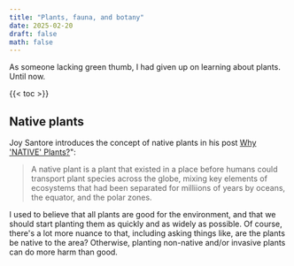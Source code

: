 ```yaml
---
title: "Plants, fauna, and botany"
date: 2025-02-20
draft: false
math: false
---
```


As someone lacking green thumb, I had given up on learning about plants.
Until now.

{{< toc >}}

## Native plants

Joy Santore introduces the concept of native plants in his post
[Why 'NATIVE' Plants?](https://www.crimepaysbutbotanydoesnt.com/blog/why-native-plants)":

> A native plant is a plant that existed in a place before humans could
> transport plant species across the globe, mixing key elements of
> ecosystems that had been separated for milliions of years by oceans, the
> equator, and the polar zones.

I used to believe that all plants are good for the environment, and that
we should start planting them as quickly and as widely as possible. Of
course, there's a lot more nuance to that, including asking things like,
are the plants be native to the area? Otherwise, planting non-native
and/or invasive plants can do more harm than good.
